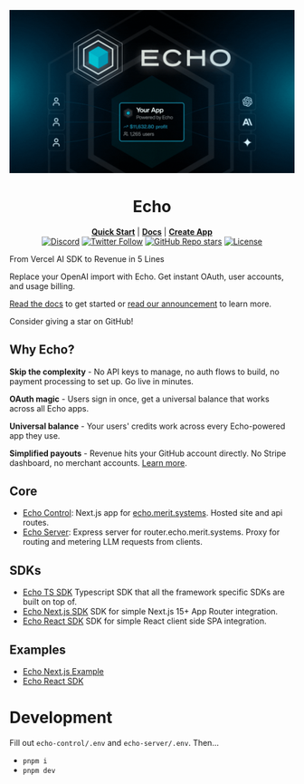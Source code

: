 ![Echo Header](./imgs/header_gif.gif)

<div align="center">
  
# Echo

</div>

<div align="center">
<div align="center">
  <a href="https://echo.merit.systems/docs/getting-started/react"><strong>Quick Start</strong></a> | <a href="https://echo.merit.systems/docs"><strong>Docs</strong></a> | <a href="https://echo.merit.systems/new"><strong>Create App</strong></a>
</div>
<a href="https://discord.gg/JuKt7tPnNc"><img alt="Discord" src="https://img.shields.io/discord/1382120201713352836?color=7289da&logo=discord&logoColor=white"></a> <a href="https://x.com/merit_systems"><img alt="Twitter Follow" src="https://img.shields.io/twitter/follow/merit_systems?style=social"></a> <a href="https://github.com/Merit-Systems/echo"><img alt="GitHub Repo stars" src="https://img.shields.io/github/stars/Merit-Systems/echo?style=social"></a> <a href="https://opensource.org/licenses/Apache-2.0"><img alt="License" src="https://img.shields.io/badge/License-Apache%202.0-blue.svg"></a>
</div>


From Vercel AI SDK to Revenue in 5 Lines

Replace your OpenAI import with Echo. Get instant OAuth, user accounts, and usage billing.

[Read the docs](https://echo.merit.systems/docs) to get started or [read our announcement](https://www.merit.systems/blog/echo) to learn more.

Consider giving a star on GitHub!

## Why Echo?

**Skip the complexity** - No API keys to manage, no auth flows to build, no payment processing to set up. Go live in minutes.

**OAuth magic** - Users sign in once, get a universal balance that works across all Echo apps.

**Universal balance** - Your users' credits work across every Echo-powered app they use.

**Simplified payouts** - Revenue hits your GitHub account directly. No Stripe dashboard, no merchant accounts. [Learn more](https://www.merit.systems/docs).

## Core

- [Echo Control](./echo-control): Next.js app for [echo.merit.systems](https://echo.merit.systems). Hosted site and api routes.
- [Echo Server](./echo-server): Express server for router.echo.merit.systems. Proxy for routing and metering LLM requests from clients.

## SDKs

- [Echo TS SDK](./echo-typescript-sdk) Typescript SDK that all the framework specific SDKs are built on top of.
- [Echo Next.js SDK](./echo-next-sdk) SDK for simple Next.js 15+ App Router integration.
- [Echo React SDK](./echo-react-sdk) SDK for simple React client side SPA integration.


## Examples

- [Echo Next.js Example](./examples/next-sdk-example)
- [Echo React SDK](./examples/vite)

# Development
Fill out `echo-control/.env` and `echo-server/.env`. Then...
- `pnpm i`
- `pnpm dev`